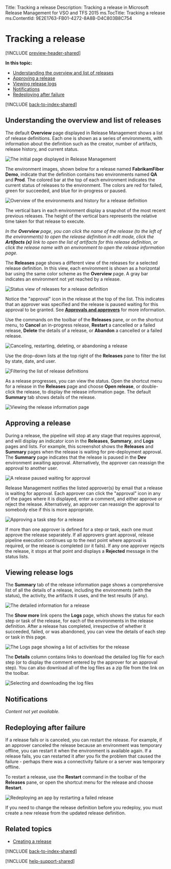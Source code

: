 Title: Tracking a release
Description: Tracking a release in Microsoft Release Management for VSO and TFS 2015
ms.TocTitle: Tracking a release
ms.ContentId: 9E2E1763-FB01-4272-8A8B-D4C803B8C754

# Tracking a release

[!INCLUDE [preview-header-shared](../_shared/preview-header-shared.md)]

<!-- TBD - intro -->

**In this topic:**

 * [Understanding the overview and list of releases](#overview)
 * [Approving a release](#approve)
 * [Viewing release logs](#viewlogs)
 * [Notifications](#notifications)
 * [Redeploying after failure](#redeploy)
 
[!INCLUDE [back-to-index-shared](../_shared/back-to-index-shared.md)]

<a name="overview"></a>
## Understanding the overview and list of releases

The default **Overview** page displayed in Release Management shows a list of release definitions.
Each one is shown as a series of environments, with information about the definition
such as the creator, number of artifacts, release history, and current status.  

![The initial page displayed in Release Management](_img/track-release-overview-01.png)

The environment images, shown below for a release named **FabrikamFiber Demo**, 
indicate that the definition contains two environments named **QA** and **Prod**.
The colored bar at the top of each environment indicates the current status of
releases to the environment. The colors are red for failed, green for succeeded, 
and blue for in-progress or paused. 

![Overview of the environments and history for a release definition](_img/track-release-overview-02.png)

The vertical bars in each environment display a snapshot of the most recent 
previous releases. The height of the vertical bars represents the relative time 
taken for that release to execute. 

_In the **Overview** page, you can click the name of the release (to the left of the environments)
to open the release definition in edit mode, click the **Artifacts (**x**)** link to open the list 
of artifacts for this release definition, or click the release name with an environment to open
the release information page._ 
 
The **Releases** page shows a different view of the releases for a selected release
definition. In this view, each environment is shown as a horizontal bar using the same
color scheme as the **Overview** page. A gray bar indicates an environment not yet
reached by a release.  

![Status view of releases for a release definition](_img/track-release-overview-03.png)

Notice the "approval" icon in the release at the top of the list. This indicates that
an approver was specified and the release is paused waiting for this approval to be 
granted. See **[Approvals and approvers](../author-release-definition/understanding-environments.md#approvers)**
for more information.

Use the commands on the toolbar of the **Releases** pane, or on the shortcut menu, to
**Cancel** an in-progress release, **Restart** a cancelled or a failed release, 
**Delete** the details of a release, or **Abandon** a cancelled or a failed release.   
 
![Canceling, restarting, deleting, or abandoning a release](_img/track-release-overview-03a.png)

Use the drop-down lists at the top right of the **Releases** pane to filter the list 
by state, date, and user.
 
![Filtering the list of release definitions](_img/track-release-overview-03b.png)

As a release progresses, you can view the status. Open the shortcut menu for a release
in the **Releases** page and choose **Open release**, or double-click the release, to 
display the release information page. The default **Summary** tab shows details of the 
release. 

![Viewing the release information page](_img/track-release-overview-04.png)

<a name="approve"></a>
## Approving a release

During a release, the pipeline will stop at any stage that requires approval, and 
will display an indicator icon in the **Releases**, **Summary**, and **Logs** pages
and lists. For example, this screenshot shows the **Releases** and **Summary** pages
when the release is waiting for pre-deployment approval. The **Summary** page 
indicates that the release is paused in the **Dev** environment awaiting approval.
Alternatively, the approver can reassign the approval to another user. 

![A release paused waiting for approval](_img/track-release-approve-01.png)

Release Management notifies the listed approver(s) by email that a release is 
waiting for approval. Each approver can click the "approval" icon in any of the pages
where it is displayed, enter a comment, and either approve or reject the release. 
Alternatively, an approver can reassign the approval to somebody else if this is more
appropriate.   

![Approving a task step for a release](_img/track-release-approve-02.png)

If more than one approver is defined for a step or task, each one must approve the 
release separately. If all approvers grant approval, release pipeline execution 
continues up to the next point where approval is required, or the release is 
completed (or it fails). If any one approver rejects the release, it stops at that 
point and displays a **Rejected** message in the status lists. 

<a name="viewlogs"></a>
## Viewing release logs

The **Summary** tab of the release information page shows a comprehensive list of all
the details of a release, including the environments (with the status), the activity, 
the artifacts it uses, and the test results (if any).   

![The detailed information for a release](_img/track-release-logs-01.png)
  
The **Show more** link opens the **Logs** page, which shows the status for each step 
or task of the release, for each of the environments in the release definition. After
a release has completed, irrespective of whether it succeeded, failed, or was 
abandoned, you can view the details of each step or task in this page.
 
![The Logs page showing a list of activities for the release](_img/track-release-logs-02.png)

The **Details** column contains links to download the detailed log file for each 
step (or to display the comment entered by the approver for an approval step). 
You can also download all of the log files as a zip file from the link on the toolbar.

![Selecting and downloading the log files](_img/track-release-logs-03.png)

<a name="notifications"></a>
## Notifications

_Content not yet available._

<a name="redeploy"></a>
## Redeploying after failure

If a release fails or is canceled, you can restart the release. For example, if an
approver canceled the release because an environment was temporary offline, you can 
restart it when the environment is available again. If a release fails, you can 
restarted it after you fix the problem that caused the failure - perhaps there was
a connectivity failure or a server was temporary offline. 

To restart a release, use the **Restart** command in the toolbar of the **Releases**
pane, or open the shortcut menu for the release and choose **Restart**.
 
![Redeploying an app by restarting a failed release](_img/track-release-redeploy-01.png)

If you need to change the release definition before you redeploy, you must create 
a new release from the updated release definition.

## Related topics

 * [Creating a release](create-release.md)

[!INCLUDE [back-to-index-shared](../_shared/back-to-index-shared.md)]
 
[!INCLUDE [help-support-shared](../_shared/help-support-shared.md)]

